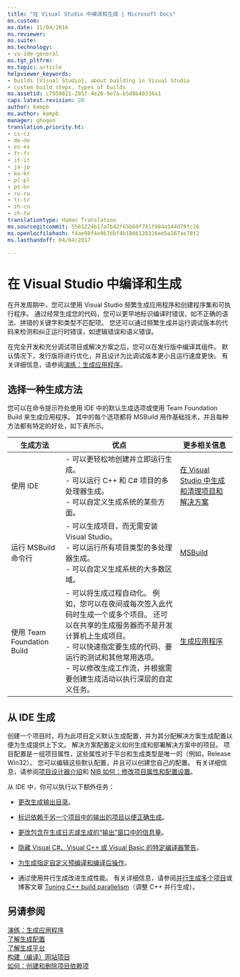 ```yaml
---
title: "在 Visual Studio 中编译和生成 | Microsoft Docs"
ms.custom: 
ms.date: 11/04/2016
ms.reviewer: 
ms.suite: 
ms.technology:
- vs-ide-general
ms.tgt_pltfrm: 
ms.topic: article
helpviewer_keywords:
- builds [Visual Studio], about building in Visual Studio
- custom build steps, types of builds
ms.assetid: c7958821-285f-4e28-9e7a-b5d8b40336a1
caps.latest.revision: 28
author: kempb
ms.author: kempb
manager: ghogen
translation.priority.ht:
- cs-cz
- de-de
- es-es
- fr-fr
- it-it
- ja-jp
- ko-kr
- pl-pl
- pt-br
- ru-ru
- tr-tr
- zh-cn
- zh-tw
translationtype: Human Translation
ms.sourcegitcommit: 5581224b17a7b42f65b69f741f984a144d78fc26
ms.openlocfilehash: f4ae98f4e9b7dbf4b1066120316ee5a167ae78f2
ms.lasthandoff: 04/04/2017

---
```

# <a name="compiling-and-building-in-visual-studio"></a>在 Visual Studio 中编译和生成
在开发周期中，您可以使用 Visual Studio 频繁生成应用程序和创建程序集和可执行程序。 通过经常生成您的代码，您可以更早地标识编译时错误，如不正确的语法、拼错的关键字和类型不匹配项。 您还可以通过频繁生成并运行调试版本的代码来检测和纠正运行时错误，如逻辑错误和语义错误。  
  
 在完全开发和充分调试项目或解决方案之后，您可以在发行版中编译其组件。 默认情况下，发行版将进行优化，并且设计为比调试版本更小且运行速度更快。 有关详细信息，请参阅[演练：生成应用程序](../ide/walkthrough-building-an-application.md)。  
  
## <a name="choosing-a-build-method"></a>选择一种生成方法  
 您可以在命令提示符处使用 IDE 中的默认生成选项或使用 Team Foundation Build 来生成应用程序。 其中的每个选项都将 MSBuild 用作基础技术，并且每种方法都有特定的好处，如下表所示。  
  
|生成方法|优点|更多相关信息|  
|------------------|--------------|--------------------------|  
|使用 IDE|-   可以更轻松地创建并立即运行生成。<br />-   可以运行 C++ 和 C# 项目的多处理器生成。<br />-   可以自定义生成系统的某些方面。|[在 Visual Studio 中生成和清理项目和解决方案](../ide/building-and-cleaning-projects-and-solutions-in-visual-studio.md)|  
|运行 MSBuild 命令行|-   可以生成项目，而无需安装 Visual Studio。<br />-   可以运行所有项目类型的多处理器生成。<br />-   可以自定义生成系统的大多数区域。|[MSBuild](../msbuild/msbuild.md)|  
|使用 Team Foundation Build|-   可以将生成过程自动化。 例如，您可以在夜间或每次签入此代码时生成一个或多个项目。 还可以在共享的生成服务器而不是开发计算机上生成项目。<br />-   可以快速指定要生成的代码、要运行的测试和其他常用选项。<br />-   可以修改生成工作流，并根据需要创建生成活动以执行深层的自定义任务。|[生成应用程序](http://msdn.microsoft.com/Library/a971b0f9-7c28-479d-a37b-8fd7e27ef692)|  
  
## <a name="building-from-the-ide"></a>从 IDE 生成  
 创建一个项目时，将为此项目定义默认生成配置，并为其分配解决方案生成配置以便为生成提供上下文。 解决方案配置定义如何生成和部署解决方案中的项目。 项目配置是一组项目属性，这些属性对于平台和生成类型是唯一的（例如，Release Win32）。 您可以编辑这些默认配置，并且可以创建您自己的配置。 有关详细信息，请参阅[项目设计器介绍](http://msdn.microsoft.com/en-us/898dd854-c98d-430c-ba1b-a913ce3c73d7)和 [NIB 如何：修改项目属性和配置设置](http://msdn.microsoft.com/en-us/e7184bc5-2f2b-4b4f-aa9a-3ecfcbc48b67)。  
  
 从 IDE 中，你可以执行以下额外任务：  
  
-   [更改生成输出目录](../ide/how-to-change-the-build-output-directory.md)。  
  
-   [标识依赖于另一个项目中的输出的项目以便正确生成](../ide/how-to-create-and-remove-project-dependencies.md)。  
  
-   [更改包含在生成日志或生成的“输出”窗口中的信息量](../ide/how-to-view-save-and-configure-build-log-files.md)。  
  
-   [隐藏 Visual C#、Visual C++ 或 Visual Basic 的特定编译器警告](../ide/how-to-suppress-compiler-warnings.md)。  
  
-   [为生成指定自定义预编译和编译后操作](../ide/specifying-custom-build-events-in-visual-studio.md)。  
  
-   通过使用并行生成改进生成性能。 有关详细信息，请参阅[并行生成多个项目](../msbuild/building-multiple-projects-in-parallel-with-msbuild.md)或博客文章 [Tuning C++ build parallelism](http://blogs.msdn.com/b/msbuild/archive/2010/03/08/tuning-c-build-parallelism-in-vs2010.aspx)（调整 C++ 并行生成）。  
  
## <a name="see-also"></a>另请参阅  
 [演练：生成应用程序](../ide/walkthrough-building-an-application.md)   
 [了解生成配置](../ide/understanding-build-configurations.md)   
 [了解生成平台](../ide/understanding-build-platforms.md)   
 [构建（编译）网站项目](http://msdn.microsoft.com/Library/a9cbb88c-8fff-4c67-848b-98fbfd823193)   
 [如何：创建和删除项目依赖项](../ide/how-to-create-and-remove-project-dependencies.md)
